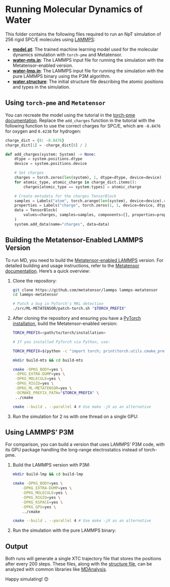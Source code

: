 # Running Molecular Dynamics of Water

This folder contains the following files required to run an NpT simulation of 256 rigid
SPC/E molecules using [LAMMPS](https://www.lammps.org):

- **[model.pt](model.pt)**: The trained machine learning model used for the molecular
  dynamics simulation with `torch-pme` and Metatensor.
- **[water-mts.in](water-mts.in)**: The LAMMPS input file for running the simulation
  with the Metatensor-enabled version.
- **[water-lmp.in](water-lmp.in)**: The LAMMPS input file for running the simulation
  with the pure LAMMPS binary using the P3M algorithm.
- **[water.structure](structure.data)**: The initial structure file describing the
  atomic positions and types in the simulation.

## Using `torch-pme` and `Metatensor`

You can recreate the model using the tutorial in the [torch-pme
documentation](https://lab-cosmo.github.io/torch-pme/latest/examples/9-atomistic-model.html).
Replace the `add_charges` function in the tutorial with the following function to use
the correct charges for SPC/E, which are `-0.8476` for oxygen and `0.4238` for hydrogen:

```python
charge_dict = {8: -0.8476}
charge_dict[1] = -charge_dict[8] / 2

def add_charges(system: System) -> None:
    dtype = system.positions.dtype
    device = system.positions.device

    # Set charges
    charges = torch.zeros(len(system), 1, dtype=dtype, device=device)
    for atomic_type, atomic_charge in charge_dict.items():
        charges[atomic_type == system.types] = atomic_charge

    # Create metadata for the charges TensorBlock
    samples = Labels("atom", torch.arange(len(system), device=device).reshape(-1, 1))
    properties = Labels("charge", torch.zeros(1, 1, device=device, dtype=torch.int32))
    data = TensorBlock(
        values=charges, samples=samples, components=[], properties=properties
    )
    system.add_data(name="charges", data=data)
```

## Building the Metatensor-Enabled LAMMPS Version

To run MD, you need to build the [Metatensor-enabled
LAMMPS](https://github.com/metatensor/lammps/) version. For detailed building and usage
instructions, refer to the [Metatensor
documentation](https://docs.metatensor.org/latest/atomistic/engines/lammps.html#engine-lammps).
Here’s a quick overview:

1. Clone the repository:

   ```bash
   git clone https://github.com/metatensor/lammps lammps-metatensor
   cd lammps-metatensor

   # Patch a bug in PyTorch's MKL detection
   ./src/ML-METATENSOR/patch-torch.sh "$TORCH_PREFIX"
   ```

2. After cloning the repository and ensuring you have a [PyTorch
   installation](https://pytorch.org/get-started/locally/), build the
   Metatensor-enabled version:
   
   ```bash # Set the path to your C++ libtorch installation
   TORCH_PREFIX=<path/to/torch/installation>

   # If you installed PyTorch via Python, use:

   TORCH_PREFIX=$(python -c "import torch; print(torch.utils.cmake_prefix_path)")

   mkdir build-mts && cd build-mts

   cmake -DPKG_BODY=yes \
    -DPKG_EXTRA-DUMP=yes \
    -DPKG_MOLECULE=yes \
    -DPKG_RIGID=yes \
    -DPKG_ML-METATENSOR=yes \
    -DCMAKE_PREFIX_PATH="$TORCH_PREFIX" \
    ../cmake

   cmake --build . --parallel 4 # Use make -jX as an alternative
   ```

3. Run the simulation for 2 ns with one thread on a single GPU:

## Using LAMMPS’ P3M

For comparison, you can build a version that uses LAMMPS’ P3M code, with its GPU package
handling the long-range electrostatics instead of torch-pme.

1.	Build the LAMMPS version with P3M:

    ```bash
    mkdir build-lmp && cd build-lmp

    cmake -DPKG_BODY=yes \
        -DPKG_EXTRA-DUMP=yes \
        -DPKG_MOLECULE=yes \
        -DPKG_RIGID=yes \
        -DPKG_KSPACE=yes \
        -DPKG_GPU=yes \
        ../cmake

    cmake --build . --parallel 4 # Use make -jX as an alternative
    ```

2.	Run the simulation with the pure LAMMPS binary:

## Output

Both runs will generate a single XTC trajectory file that stores the positions after
every 200 steps. These files, along with the [structure file](water.structure), can be
analyzed with common libraries like [MDAnalysis](https://www.mdanalysis.org).

Happy simulating! 😊
